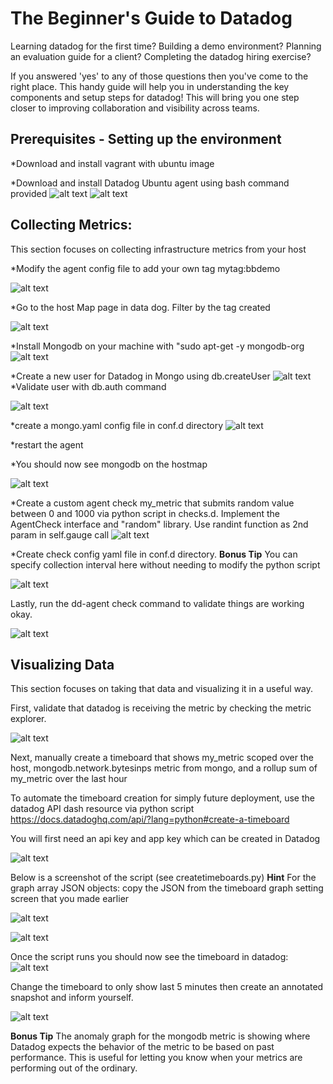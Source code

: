# The Beginner's Guide to Datadog

Learning datadog for the first time? Building a demo environment? Planning an evaluation guide for a client? Completing the datadog hiring exercise?

If you answered 'yes' to any of those questions then you've come to the right place. This handy guide will help you in understanding the key components and setup steps for datadog! This will bring you one step closer to improving collaboration and visibility across teams. 

## Prerequisites - Setting up the environment

*Download and install vagrant with ubuntu image

*Download and install Datadog Ubuntu agent using bash command provided
![alt text](screenshots/1_Prereq_1.png)
![alt text](screenshots/1_Prereq_2.png)

## Collecting Metrics:

This section focuses on collecting infrastructure metrics from your host

*Modify the agent config file to add your own tag mytag:bbdemo

![alt text](screenshots/2_Collect_1.png)

*Go to the host Map page in data dog. Filter by the tag created

![alt text](screenshots/2_Collect_2.png)

*Install Mongodb on your machine with "sudo apt-get -y mongodb-org
![alt text](screenshots/2_Collect_3.png)

*Create a new user for Datadog in Mongo using db.createUser 
![alt text](screenshots/2_Collect_4.png)
*Validate user with db.auth command

![alt text](screenshots/2_Collect_5.png)

*create a mongo.yaml config file in conf.d directory
![alt text](screenshots/2_Collect_6.png)

*restart the agent

*You should now see mongodb on the hostmap

![alt text](screenshots/2_Collect_7.png)


*Create a custom agent check my_metric that submits random value between 0 and 1000 via python script in checks.d. Implement the AgentCheck interface and "random" library. Use randint function as 2nd param in self.gauge call
![alt text](screenshots/2_Collect_8.png)

*Create check config yaml file in conf.d directory. **Bonus Tip** You can specify collection interval here without needing to modify the python script

![alt text](screenshots/2_Collect_9.png)

Lastly, run the dd-agent check command to validate things are working okay.

![alt text](screenshots/2_Collect_10.png)

## Visualizing Data

This section focuses on taking that data and visualizing it in a useful way.

First, validate that datadog is receiving the metric by checking the metric explorer.

![alt text](screenshots/2_Visualize_1.png)

Next, manually create a timeboard that shows my_metric scoped over the host, mongodb.network.bytesinps metric from mongo, and a rollup sum of my_metric over the last hour

To automate the timeboard creation for simply future deployment, use the datadog API dash resource via python script https://docs.datadoghq.com/api/?lang=python#create-a-timeboard

You will first need an api key and app key which can be created in Datadog

![alt text](screenshots/2_Visualize_2.png)

Below is a screenshot of the script (see createtimeboards.py) **Hint** For the graph array JSON objects: copy the JSON from the timeboard graph setting screen that you made earlier

![alt text](screenshots/2_Visualize_3.png)

![alt text](screenshots/2_Visualize_4.png)

Once the script runs you should now see the timeboard in datadog:
![alt text](screenshots/2_Visualize_5.png)

Change the timeboard to only show last 5 minutes then create an annotated snapshot and inform yourself.

![alt text](screenshots/2_Visualize_7.png)

**Bonus Tip** The anomaly graph for the mongodb metric is showing where Datadog expects the behavior of the metric to be based on past performance. This is useful for letting you know when your metrics are performing out of the ordinary.

